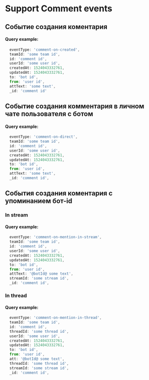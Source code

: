 # Support Comment events

## Событие создания коментария

#### Query example:
```js
  eventType: 'comment-on-created',
  teamId: 'some team id',
  id: 'comment id',
  userId: 'some user id',
  createdAt: 1524043332761,
  updatedAt: 1524043332761,
  to: 'bot id',
  from: 'user id',
  attText: 'some text',
  _id: 'comment id'
```

## Событие создания комментария в личном чате пользователя с ботом

#### Query example:
```js
  eventType: 'comment-on-direct',
  teamId: 'some team id',
  id: 'comment id',
  userId: 'some user id',
  createdAt: 1524043332761,
  updatedAt: 1524043332761,
  to: 'bot id',
  from: 'user id',
  attText: 'some text',
  _id: 'comment id',
```

## События создания коментария с упоминанием бот-id

### In stream

#### Query example:
```js
  eventType: 'comment-on-mention-in-stream',
  teamId: 'some team id',
  id: 'comment id',
  userId: 'some user id',
  createdAt: 1524043332761,
  updatedAt: 1524043332761,
  to: 'bot id',
  from: 'user id',
  attText: '@botId@ some text',
  streamId: 'some stream id',
  _id: 'comment id',
```

### In thread

#### Query example:
```js
  eventType: 'comment-on-mention-in-thread',
  teamId: 'some team id',
  id: 'comment id',
  threadId: 'some thread id',
  userId: 'some user id',
  createdAt: 1524043332761,
  updatedAt: 1524043332761,
  to: 'bot id',
  from: 'user id',
  att: '@botId@ some text',
  threadId: 'some thread id',
  streamId: 'some stream id',
  _id: 'comment id',
```
